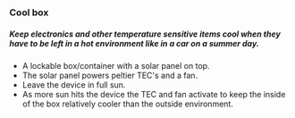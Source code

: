 ### Cool box

##### Keep electronics and other temperature sensitive items cool when they have to be left in a hot environment like in a car on a summer day.

- A lockable box/container with a solar panel on top.
- The solar panel powers peltier TEC's and a fan.
- Leave the device in full sun.
- As more sun hits the device the TEC and fan activate to keep the inside of the box relatively cooler than the outside environment.